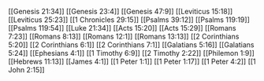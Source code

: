 [[Genesis 21:34]]
[[Genesis 23:4]]
[[Genesis 47:9]]
[[Leviticus 15:18]]
[[Leviticus 25:23]]
[[1 Chronicles 29:15]]
[[Psalms 39:12]]
[[Psalms 119:19]]
[[Psalms 119:54]]
[[Luke 21:34]]
[[Acts 15:20]]
[[Acts 15:29]]
[[Romans 7:23]]
[[Romans 8:13]]
[[Romans 12:1]]
[[Romans 13:13]]
[[2 Corinthians 5:20]]
[[2 Corinthians 6:1]]
[[2 Corinthians 7:1]]
[[Galatians 5:16]]
[[Galatians 5:24]]
[[Ephesians 4:1]]
[[1 Timothy 6:9]]
[[2 Timothy 2:22]]
[[Philemon 1:9]]
[[Hebrews 11:13]]
[[James 4:1]]
[[1 Peter 1:1]]
[[1 Peter 1:17]]
[[1 Peter 4:2]]
[[1 John 2:15]]
